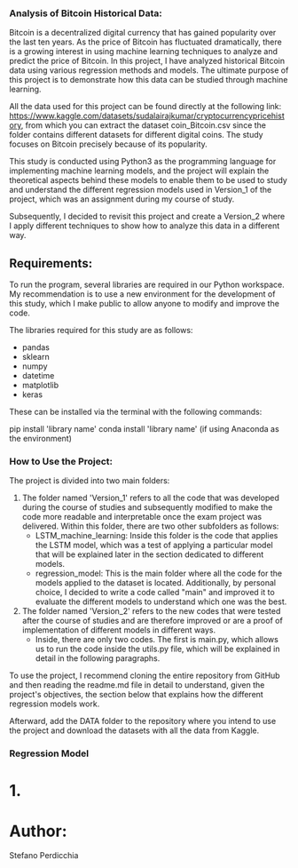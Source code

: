 ### Analysis of Bitcoin Historical Data:
Bitcoin is a decentralized digital currency that has gained popularity over the last ten years. As the price of Bitcoin has fluctuated dramatically, there is a growing interest in using machine learning techniques to analyze and predict the price of Bitcoin. In this project, I have analyzed historical Bitcoin data using various regression methods and models. The ultimate purpose of this project is to demonstrate how this data can be studied through machine learning.

All the data used for this project can be found directly at the following link: https://www.kaggle.com/datasets/sudalairajkumar/cryptocurrencypricehistory, from which you can extract the dataset coin_Bitcoin.csv since the folder contains different datasets for different digital coins. The study focuses on Bitcoin precisely because of its popularity.

This study is conducted using Python3 as the programming language for implementing machine learning models, and the project will explain the theoretical aspects behind these models to enable them to be used to study and understand the different regression models used in Version_1 of the project, which was an assignment during my course of study.

Subsequently, I decided to revisit this project and create a Version_2 where I apply different techniques to show how to analyze this data in a different way.


## Requirements:
To run the program, several libraries are required in our Python workspace. My recommendation is to use a new environment for the development of this study, which I make public to allow anyone to modify and improve the code.

The libraries required for this study are as follows:

- pandas
- sklearn
- numpy
- datetime
- matplotlib
- keras

These can be installed via the terminal with the following commands:

pip install 'library name'
conda install 'library name' (if using Anaconda as the environment)



### How to Use the Project:

The project is divided into two main folders:

1. The folder named 'Version_1' refers to all the code that was developed during the course of studies and subsequently modified to make the code more readable and interpretable once the exam project was delivered.
      Within this folder, there are two other subfolders as follows:
      - LSTM_machine_learning: Inside this folder is the code that applies the LSTM model, which was a test of applying a particular model that will be explained later in the section dedicated to different models.
      - regression_model: This is the main folder where all the code for the models applied to the dataset is located. Additionally, by personal choice, I decided to write a code called "main" and improved it to evaluate the different models to understand which one was the best.
2. The folder named 'Version_2' refers to the new codes that were tested after the course of studies and are therefore improved or are a proof of implementation of different models in different ways.
      - Inside, there are only two codes. The first is main.py, which allows us to run the code inside the utils.py file, which will be explained in detail in the following paragraphs.


To use the project, I recommend cloning the entire repository from GitHub and then reading the readme.md file in detail to understand, given the project's objectives, the section below that explains how the different regression models work. 

Afterward, add the DATA folder to the repository where you intend to use the project and download the datasets with all the data from Kaggle.



 ### Regression Model

 # 1.





   # Author:
   Stefano Perdicchia
